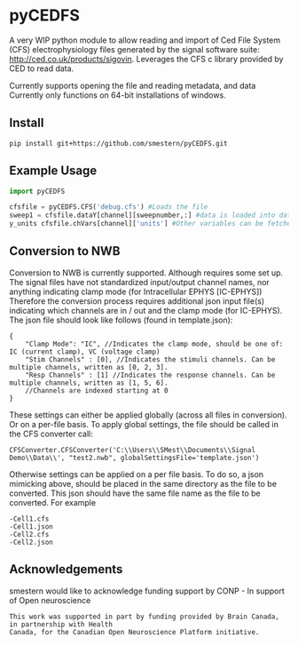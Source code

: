 # pyCEDFS

A very WIP python module to allow reading and import of Ced File System (CFS) electrophysiology files generated by 
the signal software suite: http://ced.co.uk/products/sigovin.
Leverages the CFS c library provided by CED to read data.

Currently supports opening the file and reading metadata, and data 
Currently only functions on 64-bit installations of windows. 

## Install  
``` 
pip install git+https://github.com/smestern/pyCEDFS.git
```
## Example Usage
```python
import pyCEDFS

cfsfile = pyCEDFS.CFS('debug.cfs') #Loads the file 
sweep1 = cfsfile.dataY[channel][sweepnumber,:] #data is loaded into dataY and dataX attributes.
y_units cfsfile.chVars[channel]['units'] #Other variables can be fetched from var dictionaries
```

## Conversion to NWB
Conversion to NWB is currently supported. Although requires some set up.
The signal files have not standardized input/output channel names, nor anything indicating clamp mode (for Intracellular EPHYS [IC-EPHYS])
Therefore the conversion process requires additional json input file(s) indicating which channels are in / out and the clamp mode (for IC-EPHYS).
The json file should look like follows (found in template.json):
```
{
    "Clamp Mode": "IC", //Indicates the clamp mode, should be one of: IC (current clamp), VC (voltage clamp)
    "Stim Channels" : [0], //Indicates the stimuli channels. Can be multiple channels, written as [0, 2, 3].
    "Resp Channels" : [1] //Indicates the response channels. Can be multiple channels, written as [1, 5, 6].
    //Channels are indexed starting at 0
}
```
These settings can either be applied globally (across all files in conversion). Or on a per-file basis. 
To apply global settings, the file should be called in the CFS converter call:

``` CFSConverter.CFSConverter('C:\\Users\\SMest\\Documents\\Signal Demo\\Data\\', "test2.nwb", globalSettingsFile='template.json') ```

Otherwise settings can be applied on a per file basis. To do so, a json mimicking above, should be placed in the same directory as the file to be converted. This json should have the same file name as the file to be converted. For example
```
-Cell1.cfs
-Cell1.json
-Cell2.cfs
-Cell2.json
```


## Acknowledgements

smestern would like to acknowledge funding support by CONP - In support of Open neuroscience
``` 
This work was supported in part by funding provided by Brain Canada, in partnership with Health
Canada, for the Canadian Open Neuroscience Platform initiative.
```